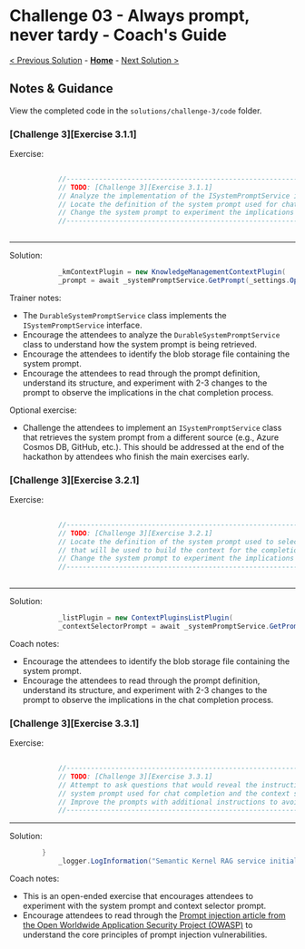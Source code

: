 # Challenge 03 - Always prompt, never tardy - Coach's Guide

[< Previous Solution](./Solution-02.md) - **[Home](./README.md)** - [Next Solution >](./Solution-04.md)

## Notes & Guidance

View the completed code in the `solutions/challenge-3/code` folder.

### [Challenge 3][Exercise 3.1.1]

Exercise:

```csharp
            
            //--------------------------------------------------------------------------------------------------------
            // TODO: [Challenge 3][Exercise 3.1.1]
            // Analyze the implementation of the ISystemPromptService interface (see the line above).
            // Locate the definition of the system prompt used for chat completion and analyze its structure.
            // Change the system prompt to experiment the implications in the chat completion process.
            //--------------------------------------------------------------------------------------------------------
            
```

---

Solution:

```csharp
            _kmContextPlugin = new KnowledgeManagementContextPlugin(
            _prompt = await _systemPromptService.GetPrompt(_settings.OpenAI.ChatCompletionPromptName);
```

Trainer notes:

- The `DurableSystemPromptService` class implements the `ISystemPromptService` interface.
- Encourage the attendees to analyze the `DurableSystemPromptService` class to understand how the system prompt is being retrieved.
- Encourage the attendees to identify the blob storage file containing the system prompt.
- Encourage the attendees to read through the prompt definition, understand its structure, and experiment with 2-3 changes to the prompt to observe the implications in the chat completion process.

Optional exercise:

- Challenge the attendees to implement an `ISystemPromptService` class that retrieves the system prompt from a different source (e.g., Azure Cosmos DB, GitHub, etc.). This should be addressed at the end of the hackathon by attendees who finish the main exercises early.

### [Challenge 3][Exercise 3.2.1]

Exercise:

```csharp
            
            //--------------------------------------------------------------------------------------------------------
            // TODO: [Challenge 3][Exercise 3.2.1]
            // Locate the definition of the system prompt used to select the plugins
            // that will be used to build the context for the completion request (see the line above).
            // Change the system prompt to experiment the implications in the chat completion process.
            //--------------------------------------------------------------------------------------------------------
            
```

---

Solution:

```csharp
            _listPlugin = new ContextPluginsListPlugin(
            _contextSelectorPrompt = await _systemPromptService.GetPrompt(_settings.OpenAI.ContextSelectorPromptName);
```

Coach notes:

- Encourage the attendees to identify the blob storage file containing the system prompt.
- Encourage the attendees to read through the prompt definition, understand its structure, and experiment with 2-3 changes to the prompt to observe the implications in the chat completion process.

### [Challenge 3][Exercise 3.3.1]

Exercise:

```csharp
            
            //--------------------------------------------------------------------------------------------------------
            // TODO: [Challenge 3][Exercise 3.3.1]
            // Attempt to ask questions that would reveal the instructions from the
            // system prompt used for chat completion and the context selector prompt.
            // Improve the prompts with additional instructions to avoid revealing the instructions.
            //--------------------------------------------------------------------------------------------------------
```

---

Solution:

```csharp
        }
            _logger.LogInformation("Semantic Kernel RAG service initialized.");
```

Coach notes:

- This is an open-ended exercise that encourages attendees to experiment with the system prompt and context selector prompt.
- Encourage attendees to read through the [Prompt injection article from the Open Worldwide Application Security Project (OWASP)](https://genai.owasp.org/llmrisk/llm01-prompt-injection/) to understand the core principles of prompt injection vulnerabilities.
